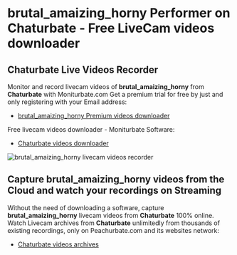 # brutal_amaizing_horny Performer on Chaturbate - Free LiveCam videos downloader

## Chaturbate Live Videos Recorder

Monitor and record livecam videos of **brutal_amaizing_horny** from **Chaturbate** with Moniturbate.com
Get a premium trial for free by just and only registering with your Email address:
* [brutal_amaizing_horny Premium videos downloader](https://moniturbate.com/request-demo-licence-key.html)

Free livecam videos downloader - Moniturbate Software:
* [Chaturbate videos downloader](https://moniturbate.com/moniturbate-download-software.html)

![brutal_amaizing_horny livecam videos recorder](https://peachurnet.com/templates/moniturbate-software.png)


## Capture brutal_amaizing_horny videos from the Cloud and watch your recordings on Streaming

Without the need of downloading a software, capture **brutal_amaizing_horny** livecam videos from **Chaturbate** 100% online.
Watch Livecam archives from **Chaturbate** unlimitedly from thousands of existing recordings, only on Peachurbate.com and its websites network:
* [Chaturbate videos archives](https://peachurnet.com/)